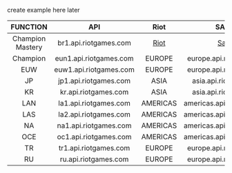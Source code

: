 create example here later

|     FUNCTION     |          API           |                               Riot                               |                                                SAMPLE                                                 |
| :--------------: | :--------------------: | :--------------------------------------------------------------: | :---------------------------------------------------------------------------------------------------: |
| Champion Mastery | br1.api.riotgames.com  | [Riot](https://developer.riotgames.com/apis#champion-mastery-v4) | [Sample](https://github.com/sruan6/riot-api/tree/main/example/lol_examples/chamption_mastery_example) |
|     Champion     | eun1.api.riotgames.com |                              EUROPE                              |                                       europe.api.riotgames.com                                        |
|       EUW        | euw1.api.riotgames.com |                              EUROPE                              |                                       europe.api.riotgames.com                                        |
|        JP        | jp1.api.riotgames.com  |                               ASIA                               |                                        asia.api.riotgames.com                                         |
|        KR        |  kr.api.riotgames.com  |                               ASIA                               |                                        asia.api.riotgames.com                                         |
|       LAN        | la1.api.riotgames.com  |                             AMERICAS                             |                                      americas.api.riotgames.com                                       |
|       LAS        | la2.api.riotgames.com  |                             AMERICAS                             |                                      americas.api.riotgames.com                                       |
|        NA        | na1.api.riotgames.com  |                             AMERICAS                             |                                      americas.api.riotgames.com                                       |
|       OCE        | oc1.api.riotgames.com  |                             AMERICAS                             |                                      americas.api.riotgames.com                                       |
|        TR        | tr1.api.riotgames.com  |                              EUROPE                              |                                       europe.api.riotgames.com                                        |
|        RU        |  ru.api.riotgames.com  |                              EUROPE                              |                                       europe.api.riotgames.com                                        |
